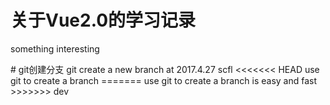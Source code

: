 <h1>关于Vue2.0的学习记录</h1>
<p>something interesting</p>
# git创建分支
git create a new branch at 2017.4.27 scfl
<<<<<<< HEAD
use git to create a branch
=======
 use git to create a branch is easy and fast
>>>>>>> dev
